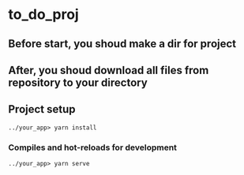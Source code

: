 # to_do_proj

## Before start, you shoud make a dir for project
## After, you shoud download all files from repository to your directory
## Project setup
```
../your_app> yarn install
```

### Compiles and hot-reloads for development
```
../your_app> yarn serve
```
